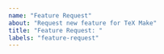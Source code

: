 ```yaml
---
name: "Feature Request"
about: "Request new feature for TeX Make"
title: "Feature Request: "
labels: "feature-request"
---
```

